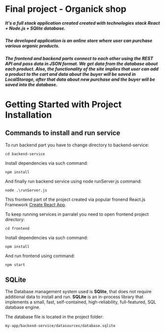 # Final project - Organick shop

#####  It's a full stack application created created with technologies stack React + Node.js + SQlite database. 
##### The developed application is an online store where user can purchase various organic products.
##### The frontend and backend parts connect to each other using the REST API and pass data in JSON format. We get data from the database about each product.  Also, the functionality of the site implies that user can add a product to the cart and  data about the buyer will be saved in LocalStorage, after that data about new purchase and the buyer will be saved into the database.

# Getting Started with Project Installation

## Commands to install and run service

To run backend part you have to change directory to backend-service:

`cd backend-service`

Install dependencies via such command:

`npm install`

And finally run backend service using node runServer.js command:

`node .\runServer.js`

This frontend part of the project created via popular fronend React.js Framework
[Create React App](https://github.com/facebook/create-react-app).

To keep running services in parralel you need to open frontend project directory:

`cd frontend`

Install dependencies via such command:

`npm install`

And run frontend using command:

`npm start`

## SQLite

The Database management system used is **SQlite**, that does not require additional data to install and run.
**SQLite** is an in-process  library that implements a small, fast, self-contained, high-reliability, full-featured, SQL database engine.

The database file is located in the project folder:

`my-app/backend-service/datasources/database.sqlite` 
